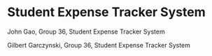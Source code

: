# Student Expense Tracker System
John Gao, Group 36, Student Expense Tracker System

Gilbert Garczynski, Group 36, Student Expense Tracker System
